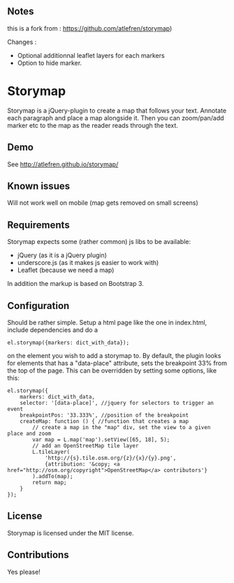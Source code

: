 Notes
-----

this is a fork from : https://github.com/atlefren/storymap)

Changes :

* Optional additionnal leaflet layers for each markers
* Option to hide marker.


Storymap
========

Storymap is a jQuery-plugin to create a map that follows your text. Annotate each paragraph and place a map alongside it. Then you can zoom/pan/add marker etc to the map as the reader reads through the text.

Demo
----
See http://atlefren.github.io/storymap/ 

Known issues
------------
Will not work well on mobile (map gets removed on small screens)

Requirements
------------
Storymap expects some (rather common) js libs to be available:

- jQuery (as it is a jQuery plugin)
- underscore.js (as it makes js easier to work with)
- Leaflet (because we need a map)

In addition the markup is based on Bootstrap 3.

Configuration
-------------
Should be rather simple. Setup a html page like the one in index.html, include dependencies and do a 

    el.storymap({markers: dict_with_data});

on the element you wish to add a storymap to. By default, the plugin looks for elements that has a "data-place" attribute, sets the breakpoint 33% from the top of the page. This can be overridden by setting some options, like this:

    el.storymap({
        markers: dict_with_data,
        selector: '[data-place]', //jquery for selectors to trigger an event
        breakpointPos: '33.333%', //position of the breakpoint
        createMap: function () { //function that creates a map
            // create a map in the "map" div, set the view to a given place and zoom
            var map = L.map('map').setView([65, 18], 5);            
            // add an OpenStreetMap tile layer            
            L.tileLayer(
                'http://{s}.tile.osm.org/{z}/{x}/{y}.png',
                {attribution: '&copy; <a href="http://osm.org/copyright">OpenStreetMap</a> contributors'}
            ).addTo(map);
            return map;
        }
    });

License
-------
Storymap is licensed under the MIT license. 

Contributions
-------------
Yes please!

